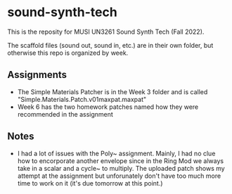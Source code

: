 # sound-synth-tech
This is the reposity for MUSI UN3261 Sound Synth Tech (Fall 2022).

The scaffold files (sound out, sound in, etc.) are in their own folder, but otherwise this repo is organized by week.

## Assignments
- The Simple Materials Patcher is in the Week 3 folder and is called "Simple.Materials.Patch.v01maxpat.maxpat"
- Week 6 has the two homework patches named how they were recommended in the assignment

## Notes
- I had a lot of issues with the Poly~ assignment. Mainly, I had no clue how to encorporate another envelope since in the Ring Mod we always take in a scalar and a cycle~ to multiply. The uploaded patch shows my attempt at the assignment but unforunately don't have too much more time to work on it (it's due tomorrow at this point.) 